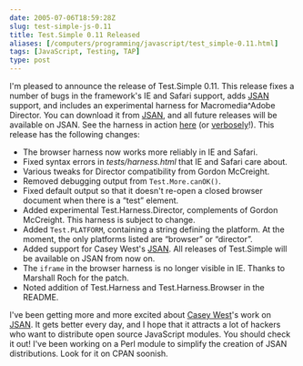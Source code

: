 ```yaml
--- 
date: 2005-07-06T18:59:28Z
slug: test-simple-js-0.11
title: Test.Simple 0.11 Released
aliases: [/computers/programming/javascript/test_simple-0.11.html]
tags: [JavaScript, Testing, TAP]
type: post
---
```


I'm pleased to announce the release of Test.Simple 0.11. This release fixes a
number of bugs in the framework's IE and Safari support, adds [JSAN] support,
and includes an experimental harness for Macromedia\^Adobe Director. You can
download it from [JSAN][1], and all future releases will be available on JSAN.
See the harness in action [here][] (or [verbosely]!). This release has the
following changes:

-   The browser harness now works more reliably in IE and Safari.
-   Fixed syntax errors in *tests/harness.html* that IE and Safari care about.
-   Various tweaks for Director compatibility from Gordon McCreight.
-   Removed debugging output from `Test.More.canOK()`.
-   Fixed default output so that it doesn't re-open a closed browser document
    when there is a “test” element.
-   Added experimental Test.Harness.Director, complements of Gordon McCreight.
    This harness is subject to change.
-   Added `Test.PLATFORM`, containing a string defining the platform. At the
    moment, the only platforms listed are “browser” or “director”.
-   Added support for Casey West's [JSAN][2]. All releases of Test.Simple will
    be available on JSAN from now on.
-   The `iframe` in the browser harness is no longer visible in IE. Thanks to
    Marshall Roch for the patch.
-   Noted addition of Test.Harness and Test.Harness.Browser in the README.

I've been getting more and more excited about [Casey West]'s work on [JSAN]. It
gets better every day, and I hope that it attracts a lot of hackers who want to
distribute open source JavaScript modules. You should check it out! I've been
working on a Perl module to simplify the creation of JSAN distributions. Look
for it on CPAN soonish.

  [JSAN]: http://www.openjsan.org/ "JSAN"
  [1]: http://www.openjsan.org/doc/theory/Test/Simple/0.11/index.html
    "Download Test.Simple 0.11 from JSAN!"
  [here]: http://www.justatheory.com/code/Test.Simple-0.11/tests/index.html
    "Run the Test.Simple 0.11 Test Suite now!"
  [verbosely]: http://www.justatheory.com/code/Test.Simple-0.11/tests/index.html?verbose=1
    "Run the Test.Simple 0.11 Tests verbosely!"
  [2]: http://www.openjsan.org/doc/CWEST/JSAN/0.02/index.html
    "Start use'ing JSAN modules!"
  [Casey West]: http://ww.caseywest.com "Casey West's Blog"
